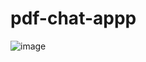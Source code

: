 # pdf-chat-appp
![image](https://github.com/shubhangi-mish/pdf-chat-app/assets/132586105/aaa18510-89b5-47b5-9cf2-2813f4f2dc4c)

